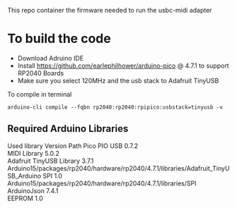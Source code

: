 This repo container the firmware needed to run the usbc-midi adapter



# To build the code

* Download Adruino IDE 
* Install https://github.com/earlephilhower/arduino-pico @ 4.7.1 to support RP2040 Boards
* Make sure you select 120MHz and the usb stack to Adafruit TinyUSB

To compile in terminal
```
arduino-cli compile --fqbn rp2040:rp2040:rpipico:usbstack=tinyusb -v
```

## Required Arduino Libraries

Used library             Version Path
Pico PIO USB             0.7.2   
MIDI Library             5.0.2   
Adafruit TinyUSB Library 3.7.1   Arduino15/packages/rp2040/hardware/rp2040/4.7.1/libraries/Adafruit_TinyUSB_Arduino
SPI                      1.0     Arduino15/packages/rp2040/hardware/rp2040/4.7.1/libraries/SPI
ArduinoJson              7.4.1   
EEPROM                   1.0     